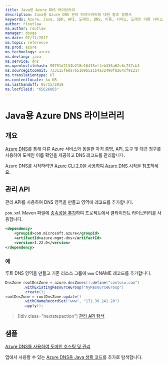 ```yaml
---
title: Java용 Azure DNS 라이브러리
description: Java용 Azure DNS 관리 라이브러리에 대한 참조 설명서
keywords: Azure, Java, SDK, API, 도메인, DNS, 이름, 서비스, 도메인 이름 서비스
author: rloutlaw
ms.author: routlaw
manager: douge
ms.date: 07/11/2017
ms.topic: reference
ms.prod: azure
ms.technology: azure
ms.devlang: java
ms.service: dns
ms.openlocfilehash: 90751d2134b218e16415effeb336a62c6c737cb3
ms.sourcegitcommit: 733115fe0a7b5109b511b4a32490f8264cf91217
ms.translationtype: HT
ms.contentlocale: ko-KR
ms.lasthandoff: 05/15/2019
ms.locfileid: "65626065"
---
```

# <a name="azure-dns-libraries-for-java"></a>Java용 Azure DNS 라이브러리

## <a name="overview"></a>개요

[Azure DNS](/azure/dns/dns-overview)를 통해 다른 Azure 서비스와 동일한 자격 증명, API, 도구 및 대금 청구를 사용하여 도메인 이름 확인을 제공하고 DNS 레코드를 관리합니다.

Azure DNS를 시작하려면 [Azure CLI 2.0을 사용하여 Azure DNS 시작](/azure/dns/dns-getstarted-cli)을 참조하세요.

## <a name="management-api"></a>관리 API

관리 API를 사용하여 DNS 영역을 만들고 영역에 레코드를 추가합니다.

`pom.xml` Maven 파일에 [종속성을 추가](https://maven.apache.org/guides/getting-started/index.html#How_do_I_use_external_dependencies)하여 프로젝트에서 클라이언트 라이브러리를 사용합니다.

```XML
<dependency>
    <groupId>com.microsoft.azure</groupId>
    <artifactId>azure-mgmt-dns</artifactId>
    <version>1.22.0</version>
</dependency>
```   

### <a name="example"></a>예

루트 DNS 영역을 만들고 기존 리소스 그룹에 `www` CNAME 레코드를 추가합니다.

```java
DnsZone rootDnsZone = azure.dnsZones().define("contoso.com")
        .withExistingResourceGroup("myResourceGroup")
        .create();
rootDnsZone = rootDnsZone.update()
        .withCNameRecordSet("www", "172.30.241.20")
        .apply();
```

> [!div class="nextstepaction"]
> [관리 API 탐색](/java/api/overview/azure/dns/management)

## <a name="samples"></a>샘플

[Azure DNS를 사용하여 도메인 호스팅 및 관리](https://github.com/Azure-Samples/dns-java-host-and-manage-your-domains)

앱에서 사용할 수 있는 [Azure DNS용 Java 샘플 코드](https://azure.microsoft.com/resources/samples/?platform=java&term=dns)를 추가로 탐색합니다.

<!---Loc Comment: Please, refer to conversation section to check the issue. Thanks.--->
